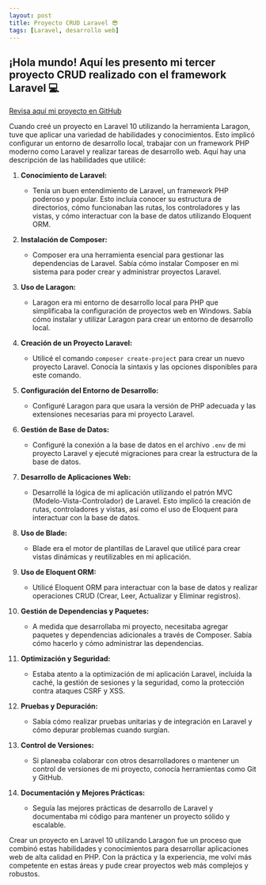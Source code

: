 ```yaml
---
layout: post
title: Proyecto CRUD Laravel 😎
tags: [Laravel, desarrollo web]
---
```


## ¡Hola mundo! Aquí les presento mi tercer proyecto CRUD realizado con el framework Laravel 💻

[Revisa aquí mi proyecto en GitHub](https://github.com/fflores91/laravel-crud)

Cuando creé un proyecto en Laravel 10 utilizando la herramienta Laragon, tuve que aplicar una variedad de habilidades y conocimientos. Esto implicó configurar un entorno de desarrollo local, trabajar con un framework PHP moderno como Laravel y realizar tareas de desarrollo web. Aquí hay una descripción de las habilidades que utilicé:

1. **Conocimiento de Laravel:**
   - Tenía un buen entendimiento de Laravel, un framework PHP poderoso y popular. Esto incluía conocer su estructura de directorios, cómo funcionaban las rutas, los controladores y las vistas, y cómo interactuar con la base de datos utilizando Eloquent ORM.

2. **Instalación de Composer:**
   - Composer era una herramienta esencial para gestionar las dependencias de Laravel. Sabía cómo instalar Composer en mi sistema para poder crear y administrar proyectos Laravel.

3. **Uso de Laragon:**
   - Laragon era mi entorno de desarrollo local para PHP que simplificaba la configuración de proyectos web en Windows. Sabía cómo instalar y utilizar Laragon para crear un entorno de desarrollo local.

4. **Creación de un Proyecto Laravel:**
   - Utilicé el comando `composer create-project` para crear un nuevo proyecto Laravel. Conocía la sintaxis y las opciones disponibles para este comando.

5. **Configuración del Entorno de Desarrollo:**
   - Configuré Laragon para que usara la versión de PHP adecuada y las extensiones necesarias para mi proyecto Laravel.

6. **Gestión de Base de Datos:**
   - Configuré la conexión a la base de datos en el archivo `.env` de mi proyecto Laravel y ejecuté migraciones para crear la estructura de la base de datos.

7. **Desarrollo de Aplicaciones Web:**
   - Desarrollé la lógica de mi aplicación utilizando el patrón MVC (Modelo-Vista-Controlador) de Laravel. Esto implicó la creación de rutas, controladores y vistas, así como el uso de Eloquent para interactuar con la base de datos.

8. **Uso de Blade:**
   - Blade era el motor de plantillas de Laravel que utilicé para crear vistas dinámicas y reutilizables en mi aplicación.

9. **Uso de Eloquent ORM:**
   - Utilicé Eloquent ORM para interactuar con la base de datos y realizar operaciones CRUD (Crear, Leer, Actualizar y Eliminar registros).

10. **Gestión de Dependencias y Paquetes:**
    - A medida que desarrollaba mi proyecto, necesitaba agregar paquetes y dependencias adicionales a través de Composer. Sabía cómo hacerlo y cómo administrar las dependencias.

11. **Optimización y Seguridad:**
    - Estaba atento a la optimización de mi aplicación Laravel, incluida la caché, la gestión de sesiones y la seguridad, como la protección contra ataques CSRF y XSS.

12. **Pruebas y Depuración:**
    - Sabía cómo realizar pruebas unitarias y de integración en Laravel y cómo depurar problemas cuando surgían.

13. **Control de Versiones:**
    - Si planeaba colaborar con otros desarrolladores o mantener un control de versiones de mi proyecto, conocía herramientas como Git y GitHub.

14. **Documentación y Mejores Prácticas:**
    - Seguía las mejores prácticas de desarrollo de Laravel y documentaba mi código para mantener un proyecto sólido y escalable.

Crear un proyecto en Laravel 10 utilizando Laragon fue un proceso que combinó estas habilidades y conocimientos para desarrollar aplicaciones web de alta calidad en PHP. Con la práctica y la experiencia, me volví más competente en estas áreas y pude crear proyectos web más complejos y robustos.
